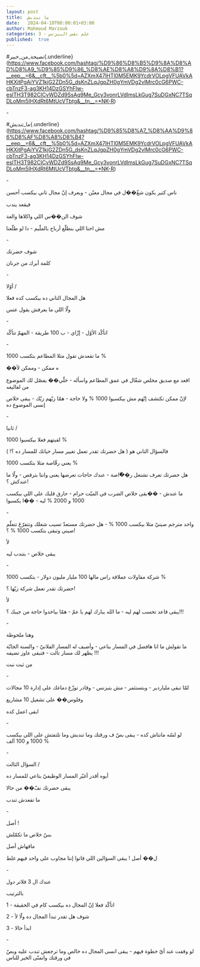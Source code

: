 ```yaml
---
layout: post
title:  ما تندبش
date:   2024-04-10T00:00:01+03:00
author: Mahmoud Marzouk
categories: 3 - علم نفس البيزنس
published:  true
---
```

\#نصيحة_من_خبير{.underline}(https://www.facebook.com/hashtag/%D9%86%D8%B5%D9%8A%D8%AD%D8%A9_%D9%85%D9%86_%D8%AE%D8%A8%D9%8A%D8%B1?__eep__=6&__cft__%5b0%5d=AZXmX47lHTl0M5EMK9YcdrVOLpgVFUAVkAHKXitPgAiYVZ1kjG2ZDn5G_dsKnZLqJgpZH0gYmVDg2vlMrc0cG6PWC-cbTnzF3-ag3KH14DzGSYhFlw-eslTH3T982CICvWDZd9SsAq9Me_Gcy3vonrLVdImsLkGug7SuDGxNC7TSqDLoMm5IHXdRt6MtUcVTbtg&__tn__=*NK-R)

\-

\#ما_تندبش{.underline}(https://www.facebook.com/hashtag/%D9%85%D8%A7_%D8%AA%D9%86%D8%AF%D8%A8%D8%B4?__eep__=6&__cft__%5b0%5d=AZXmX47lHTl0M5EMK9YcdrVOLpgVFUAVkAHKXitPgAiYVZ1kjG2ZDn5G_dsKnZLqJgpZH0gYmVDg2vlMrc0cG6PWC-cbTnzF3-ag3KH14DzGSYhFlw-eslTH3T982CICvWDZd9SsAq9Me_Gcy3vonrLVdImsLkGug7SuDGxNC7TSqDLoMm5IHXdRt6MtUcVTbtg&__tn__=*NK-R)

\-

ناس كتير يكون شغّ��ل في مجال معيّن - ويعرف إنّ مجال تاني بيكسب
أحسن

فيقعد يندب

شوف الن��س اللي واكلاها والعة

مش احنا اللي بنطلّع أرباح بالملّيم - دا لو طلّعنا

\-

شوف حضرتك

كلمة أبرك من جرنان

\-

أوّلا /

هل المجال التاني ده بيكسب كده فعلا

ولّا اللي ما يعرفش يقول عتس

\-

اتأكّد الأوّل - إزّاي - ب 100 طريقة - المهمّ تتأكّد

\-

ما تقعدش تقول مثلا المطاعم بتكسب 1000 %

��ه ممكن - وممكن لأ

اقعد مع صديق مخلص شغّال في عمق المطاعم واسأله - خلّي�� يفصّل لك الموضوع من
لغاليغه

لإنّ ممكن تكتشف إنّهم مش بيكسبوا 1000 % ولا حاجة - همّا زيّهم زيّك - يبقى
خلاص إنسى الموضوع ده

\-

ثانيا /

لقيتهم فعلا بيكسبوا 1000 %

فالسؤال التاني هو ( هل حضرتك تقدر تعمل تغيير مسار حياتك للمسار ده
؟! )

يعني رقّاصة مثلا بتكسب 1000 %

هل حضرتك تعرف تشتغل ر��ّاصة - عندك حاجات تعرضها يعني وانتا بترقص - ولّا ما
عندكش ؟!

ما عندش - ��بقى خلاص الضرب في الميّت حرام - حارق قلبك على اللي بيكسب 1000
و 2000 % ليه - ��ا يكسبوا

\-

واحد مترجم صينيّ مثلا بيكسب 1000 % - هل حضرتك مستعدّ تسيب شغلك وتتفرّغ
تتعلّم صيني وتبقى بتكسب 1000 % ؟!

لأ

يبقى خلاص - بتندب ليه

\-

شركة مقاولات عملاقة راس مالها 100 مليار مليون دولار - بتكسب
1000 %

حضرتك تقدر تعمل شركة زيّها ؟!

لأ

يبقى قاعد تحسب لهم ليه - ما الله يبارك لهم يا عمّ - همّا بياخدوا حاجة من
جيبك ؟!!!

\-

وهنا ملحوظة

ما تقولش ما انا هافضل في المسار بتاعي - وأضيف له المسار الفلانيّ -
والسنة الجايّة يظهر لك مسار تالت - فتبقى عاوز تضيفه !!!

من ثبت نبت

\-

لمّا تبقى ملياردير - وبتستثمر - مش بتبزنس - وقادر توزّع دماغك على إدارة
10 مجالات

وفلوس�� على تشغيل 10 مشاريع

ابقى اعمل كده

\-

لو لسّه مانتاش كده - يبقى بصّ ف ورقتك وما تندبش وما تلتفتش على اللي بيكسب
1000 و 100 ألف %

\-

السؤال التالت /

أيوه أقدر أغيّر المسار الوظيفيّ بتاعي للمسار ده

يبقى حضرتك نفّ�� من حالا

ما تقعدش تندب

\-

أصل !

بسّ خلاص ما تكمّلش

مافهاش أصل

ل�� أصل ! يبقى السؤالين اللي فاتوا إنتا مجاوب على واحد فيهم
غلط

\-

عندك ال 3 فلاتر دول

بالترتيب

1 - اتأكّد فعلا إنّ المجال ده بيكسب كام في الحقيقة

2 - شوف هل تقدر تبدأ المجال ده ولّا لأ

3 - ابدأ حالا

\-

لو وقفت عند أيّ خطوة فيهم - يبقى انسى المجال ده خالص وما ترجعش تندب عليه
وبصّ في ورقتك واتمنّى الخير للناس
